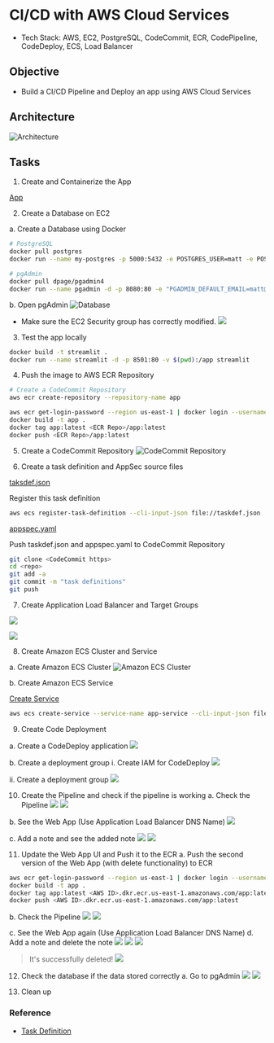 # CI/CD with AWS Cloud Services

* Tech Stack: AWS, EC2, PostgreSQL, CodeCommit, ECR, CodePipeline, CodeDeploy, ECS, Load Balancer

## Objective
* Build a CI/CD Pipeline and Deploy an app using AWS Cloud Services

## Architecture
![Architecture](https://github.com/Mregojos/CI-CD-with-Cloud-Services/blob/main/images/Architecture.png)

## Tasks
1. Create and Containerize the App

[App](https://github.com/Mregojos/CI-CD-with-Cloud-Services/tree/main/app)

2. Create a Database on EC2

a. Create a Database using Docker
```sh
# PostgreSQL
docker pull postgres
docker run --name my-postgres -p 5000:5432 -e POSTGRES_USER=matt -e POSTGRES_PASSWORD=password -d postgres

# pgAdmin
docker pull dpage/pgadmin4
docker run --name pgadmin -d -p 8080:80 -e "PGADMIN_DEFAULT_EMAIL=matt@example.com" -e "PGADMIN_DEFAULT_PASSWORD=password" dpage/pgadmin4
```

b. Open pgAdmin
![Database](https://github.com/Mregojos/CI-CD-with-Cloud-Services/blob/main/images/2-a.png)

* Make sure the EC2 Security group has correctly modified.
![](https://github.com/Mregojos/CI-CD-with-Cloud-Services/blob/main/images/2-b.png)

3. Test the app locally
```sh
docker build -t streamlit .
docker run --name streamlit -d -p 8501:80 -v $(pwd):/app streamlit
```

4. Push the image to AWS ECR Repository
```sh
# Create a CodeCommit Repository
aws ecr create-repository --repository-name app

aws ecr get-login-password --region us-east-1 | docker login --username AWS --password-stdin <AWS ID>.dkr.ecr.us-east-1.amazonaws.com
docker build -t app .
docker tag app:latest <ECR Repo>/app:latest
docker push <ECR Repo>/app:latest

```

5. Create a CodeCommit Repository
![CodeCommit Repository](https://github.com/Mregojos/CI-CD-with-Cloud-Services/blob/main/images/5.png)

6. Create a task definition and AppSec source files

[taksdef.json](https://github.com/Mregojos/CI-CD-with-Cloud-Services/blob/main/code/taskdef.json)

Register this task definition
```sh
aws ecs register-task-definition --cli-input-json file://taskdef.json
```

[appspec.yaml](https://github.com/Mregojos/CI-CD-with-Cloud-Services/blob/main/code/appspec.yaml)

Push taskdef.json and appspec.yaml to CodeCommit Repository
```sh
git clone <CodeCommit https>
cd <repo>
git add -a
git commit -m "task definitions"
git push
```

7. Create Application Load Balancer and Target Groups

![](https://github.com/Mregojos/CI-CD-with-Cloud-Services/blob/main/images/7-a.png)

![](https://github.com/Mregojos/CI-CD-with-Cloud-Services/blob/main/images/7-b.png)

8. Create Amazon ECS Cluster and Service

a. Create Amazon ECS Cluster
![Amazon ECS Cluster](https://github.com/Mregojos/CI-CD-with-Cloud-Services/blob/main/images/8-a.png)

b. Create Amazon ECS Service

[Create Service](https://github.com/Mregojos/CI-CD-with-Cloud-Services/blob/main/code/create-service.json)

```sh
aws ecs create-service --service-name app-service --cli-input-json file://create-service.json
```

9. Create Code Deployment

a. Create a CodeDeploy application
![](https://github.com/Mregojos/CI-CD-with-Cloud-Services/blob/main/images/9-a.png)

b. Create a deployment group
  i. Create IAM for CodeDeploy
  ![](https://github.com/Mregojos/CI-CD-with-Cloud-Services/blob/main/images/9-bi.png)
  
  ii. Create a deployment group
  ![](https://github.com/Mregojos/CI-CD-with-Cloud-Services/blob/main/images/9-bii.png)
  
10. Create the Pipeline and check if the pipeline is working
a. Check the Pipeline
![](https://github.com/Mregojos/CI-CD-with-Cloud-Services/blob/main/images/10-ai.png)
![](https://github.com/Mregojos/CI-CD-with-Cloud-Services/blob/main/images/10-aii.png)

b. See the Web App (Use Application Load Balancer DNS Name)
![](https://github.com/Mregojos/CI-CD-with-Cloud-Services/blob/main/images/10-b.png)

c. Add a note and see the added note
![](https://github.com/Mregojos/CI-CD-with-Cloud-Services/blob/main/images/10-ci.png)
![](https://github.com/Mregojos/CI-CD-with-Cloud-Services/blob/main/images/10-cii.png)

11. Update the Web App UI and Push it to the ECR
a. Push the second version of the Web App (with delete functionality) to ECR
```sh
aws ecr get-login-password --region us-east-1 | docker login --username AWS --password-stdin <AWS ID>.dkr.ecr.us-east-1.amazonaws.com
docker build -t app .
docker tag app:latest <AWS ID>.dkr.ecr.us-east-1.amazonaws.com/app:latest
docker push <AWS ID>.dkr.ecr.us-east-1.amazonaws.com/app:latest
```

b. Check the Pipeline
![](https://github.com/Mregojos/CI-CD-with-Cloud-Services/blob/main/images/11-b.png)
![](https://github.com/Mregojos/CI-CD-with-Cloud-Services/blob/main/images/11-bii.png)

c. See the Web App again (Use Application Load Balancer DNS Name)
d. Add a note and delete the note
![](https://github.com/Mregojos/CI-CD-with-Cloud-Services/blob/main/images/11-di.png)
![](https://github.com/Mregojos/CI-CD-with-Cloud-Services/blob/main/images/11-dii.png)
![](https://github.com/Mregojos/CI-CD-with-Cloud-Services/blob/main/images/11-diii.png)

> It's successfully deleted!
![](https://github.com/Mregojos/CI-CD-with-Cloud-Services/blob/main/images/11-div.png)

12. Check the database if the data stored correctly
a. Go to pgAdmin
![](https://github.com/Mregojos/CI-CD-with-Cloud-Services/blob/main/images/12-ai.png)
![](https://github.com/Mregojos/CI-CD-with-Cloud-Services/blob/main/images/12-aii.png)

13. Clean up

### Reference

* [Task Definition](https://docs.aws.amazon.com/codepipeline/latest/userguide/tutorials-ecs-ecr-codedeploy.html#tutorials-ecs-ecr-codedeploy-taskdefinition)
